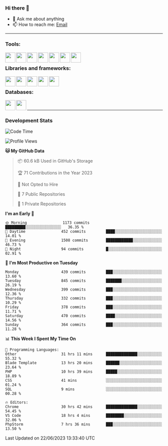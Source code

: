 ### Hi there 👋

- 💬 Ask me about anything
- 📫 How to reach me: [Email]

---

### Tools:
<img align='left' height="32" width="32" src="https://cdn.jsdelivr.net/npm/simple-icons@4.8.0/icons/phpstorm.svg" />
<img align='left' height="32" width="32" src="https://cdn.jsdelivr.net/npm/simple-icons@4.8.0/icons/webstorm.svg" />
<img align='left' height="32" width="32" src="https://cdn.jsdelivr.net/npm/simple-icons@4.8.0/icons/visualstudiocode.svg" />
<img align='left' height="32" width="32" src="https://cdn.jsdelivr.net/npm/simple-icons@4.8.0/icons/sublimetext.svg" />
<img align='left' height="32" width="32" src="https://cdn.jsdelivr.net/npm/simple-icons@4.8.0/icons/laragon.svg" />
<img align='left' height="32" width="32" src="https://cdn.jsdelivr.net/npm/simple-icons@4.8.0/icons/docker.svg" />
<img align='left' height="32" width="32" src="https://cdn.jsdelivr.net/npm/simple-icons@4.8.0/icons/amazonaws.svg" />
<br>

### Libraries and frameworks:
<img align='left' height="32" width="32" src="https://cdn.jsdelivr.net/npm/simple-icons@4.8.0/icons/laravel.svg" />
<img align='left' height="32" width="32" src="https://cdn.jsdelivr.net/npm/simple-icons@4.8.0/icons/vue-dot-js.svg" />
<img align='left' height="32" width="32" src="https://cdn.jsdelivr.net/npm/simple-icons@4.8.0/icons/jquery.svg" />
<img align='left' height="32" width="32" src="https://cdn.jsdelivr.net/npm/simple-icons@4.8.0/icons/sass.svg" />
<img align='left' height="32" width="32" src="https://cdn.jsdelivr.net/npm/simple-icons@4.8.0/icons/tailwindcss.svg" />
<br>

### Databases:
<img align='left' height="32" width="32" src="https://cdn.jsdelivr.net/npm/simple-icons@4.8.0/icons/mysql.svg" />
<img align='left' height="32" width="32" src="https://cdn.jsdelivr.net/npm/simple-icons@4.8.0/icons/microsoftsqlserver.svg" />
<br>

---
### Development Stats
<!--START_SECTION:waka-->
![Code Time](http://img.shields.io/badge/Code%20Time-1%2C858%20hrs%2050%20mins-blue)

![Profile Views](http://img.shields.io/badge/Profile%20Views-18-blue)

**🐱 My GitHub Data** 

> 📦 60.6 kB Used in GitHub's Storage 
 > 
> 🏆 71 Contributions in the Year 2023
 > 
> 🚫 Not Opted to Hire
 > 
> 📜 7 Public Repositories 
 > 
> 🔑 1 Private Repositories 
 > 
**I'm an Early 🐤** 

```text
🌞 Morning                1173 commits        █████████░░░░░░░░░░░░░░░░   36.35 % 
🌆 Daytime                452 commits         ████░░░░░░░░░░░░░░░░░░░░░   14.01 % 
🌃 Evening                1508 commits        ████████████░░░░░░░░░░░░░   46.73 % 
🌙 Night                  94 commits          █░░░░░░░░░░░░░░░░░░░░░░░░   02.91 % 
```
📅 **I'm Most Productive on Tuesday** 

```text
Monday                   439 commits         ███░░░░░░░░░░░░░░░░░░░░░░   13.60 % 
Tuesday                  845 commits         ███████░░░░░░░░░░░░░░░░░░   26.19 % 
Wednesday                399 commits         ███░░░░░░░░░░░░░░░░░░░░░░   12.36 % 
Thursday                 332 commits         ███░░░░░░░░░░░░░░░░░░░░░░   10.29 % 
Friday                   378 commits         ███░░░░░░░░░░░░░░░░░░░░░░   11.71 % 
Saturday                 470 commits         ████░░░░░░░░░░░░░░░░░░░░░   14.56 % 
Sunday                   364 commits         ███░░░░░░░░░░░░░░░░░░░░░░   11.28 % 
```


📊 **This Week I Spent My Time On** 

```text
💬 Programming Languages: 
Other                    31 hrs 11 mins      ██████████████░░░░░░░░░░░   55.32 % 
Blade Template           13 hrs 20 mins      ██████░░░░░░░░░░░░░░░░░░░   23.64 % 
PHP                      10 hrs 39 mins      █████░░░░░░░░░░░░░░░░░░░░   18.89 % 
CSS                      41 mins             ░░░░░░░░░░░░░░░░░░░░░░░░░   01.24 % 
SQL                      9 mins              ░░░░░░░░░░░░░░░░░░░░░░░░░   00.28 % 

🔥 Editors: 
Chrome                   30 hrs 42 mins      ██████████████░░░░░░░░░░░   54.45 % 
VS Code                  18 hrs 4 mins       ████████░░░░░░░░░░░░░░░░░   32.06 % 
PhpStorm                 7 hrs 36 mins       ███░░░░░░░░░░░░░░░░░░░░░░   13.50 % 
```


 Last Updated on 22/06/2023 13:33:40 UTC
<!--END_SECTION:waka-->

[huyviet]: https://huyviet.vn/
[EMAIl]: https://mail.google.com/mail/u/0/?fs=1&tf=cm&source=mailto&to=huynguyenviet0110@gmail.com

